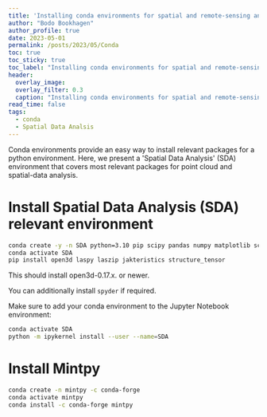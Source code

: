 ```yaml
---
title: 'Installing conda environments for spatial and remote-sensing analyses'
author: "Bodo Bookhagen"
author_profile: true
date: 2023-05-01
permalink: /posts/2023/05/Conda
toc: true
toc_sticky: true
toc_label: "Installing conda environments for spatial and remote-sensing analyses"
header:
  overlay_image:
  overlay_filter: 0.3
  caption: "Installing conda environments for spatial and remote-sensing analyses"
read_time: false
tags:
  - conda
  - Spatial Data Analsis
---
```


Conda environments provide an easy way to install relevant packages for a python environment. Here, we present a 'Spatial Data Analysis' (SDA) environment that covers most relevant packages for point cloud and spatial-data analysis.



# Install Spatial Data Analysis (SDA) relevant environment

```bash
conda create -y -n SDA python=3.10 pip scipy pandas numpy matplotlib scikit-image gdal ipython statsmodels jupyter pyproj lastools pdal pykdtree h5py plotly seaborn pytables pdal python-pdal scikit-learn jupyterlab numba jupyter-resource-usage geopandas rasterio xarray dask netCDF4 bottleneck lmfit xlrd -c conda-forge
conda activate SDA
pip install open3d laspy laszip jakteristics structure_tensor
```
This should install open3d-0.17.x. or newer.

You can additionally install `spyder` if required.

Make sure to add your conda environment to the Jupyter Notebook environment:
```bash
conda activate SDA
python -m ipykernel install --user --name=SDA
```

# Install Mintpy
```bash
conda create -n mintpy -c conda-forge
conda activate mintpy
conda install -c conda-forge mintpy
```
